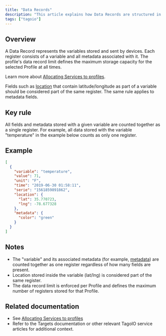 ```yaml
---
title: "Data Records"
description: "This article explains how Data Records are structured in TagoIO, what counts toward a profile's data record limit, and provides a JSON example showing how a single register can include variable fields, location, and metadata."
tags: ["tagoio"]
---
```


## Overview

A Data Record represents the variables stored and sent by devices. Each register consists of a variable and all metadata associated with it. The profile's data record limit defines the maximum storage capacity for the selected Profile at all times.

Learn more about [Allocating Services to profiles](link-to-allocating-services-to-profiles).

Fields such as [location](link-to-location) that contain latitude/longitude as part of a variable should be considered part of the same register. The same rule applies to metadata fields.

## Key rule

All fields and metadata stored with a given variable are counted together as a single register. For example, all data stored with the variable "temperature" in the example below counts as only one register.

## Example

```json
[
  {
    "variable": "temperature",
    "value": 71,
    "unit": "F",
    "time": "2019-06-30 01:58:11",
    "serie": "1561859891862",
    "location": {
      "lat": 35.770723,
      "lng": -78.677328
    },
    "metadata": {
      "color": "green"
    }
  }
]
```

## Notes

- The "variable" and its associated metadata (for example, [metadata](link-to-metadata)) are counted together as one register regardless of how many fields are present.
- Location stored inside the variable (lat/lng) is considered part of the same register.
- The data record limit is enforced per Profile and defines the maximum number of registers stored for that Profile.

## Related documentation

- See [Allocating Services to profiles](link-to-allocating-services-to-profiles)
- Refer to the Targets documentation or other relevant TagoIO service articles for additional context.